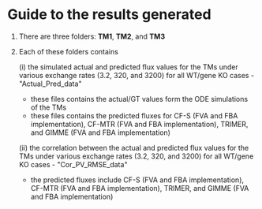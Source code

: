 # Guide to the results generated

1) There are three folders: **TM1**, **TM2**, and **TM3**
   
2) Each of these folders contains
   
   (i) the simulated actual and predicted flux values for the TMs under various exchange rates (3.2, 320, and  3200) for all WT/gene KO cases - "Actual_Pred_data"

   - these files contains the actual/GT values form the ODE simulations of the TMs 
   - these files contains the predicted fluxes for CF-S (FVA and FBA implementation), CF-MTR (FVA and FBA implementation), TRIMER, and GIMME (FVA and FBA implementation)
   
   (ii) the correlation between the actual and predicted flux values for the TMs under various exchange rates (3.2, 320, and  3200) for all WT/gene KO cases - "Cor_PV_RMSE_data"

   - the predicted fluxes include CF-S (FVA and FBA implementation), CF-MTR (FVA and FBA implementation), TRIMER, and GIMME (FVA and FBA implementation)
